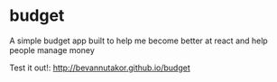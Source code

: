 # budget

A simple budget app built to help me become better at react and help people manage money



Test it out!: http://bevannutakor.github.io/budget
